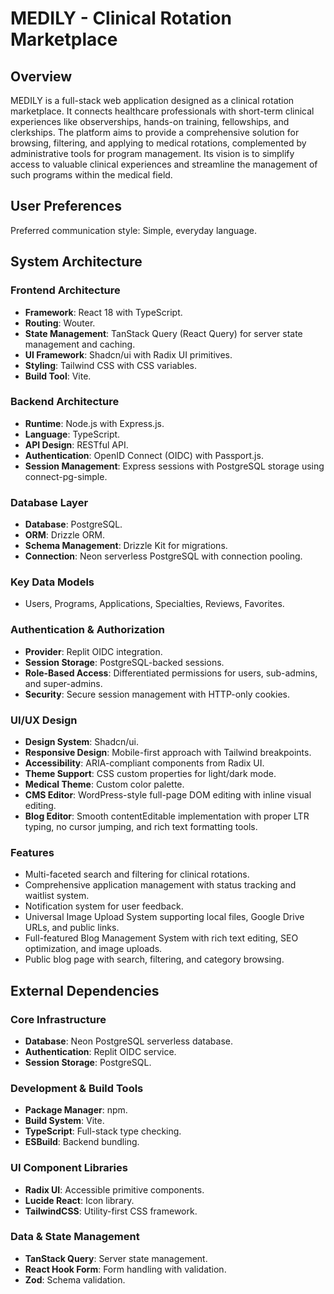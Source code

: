 # MEDILY - Clinical Rotation Marketplace

## Overview
MEDILY is a full-stack web application designed as a clinical rotation marketplace. It connects healthcare professionals with short-term clinical experiences like observerships, hands-on training, fellowships, and clerkships. The platform aims to provide a comprehensive solution for browsing, filtering, and applying to medical rotations, complemented by administrative tools for program management. Its vision is to simplify access to valuable clinical experiences and streamline the management of such programs within the medical field.

## User Preferences
Preferred communication style: Simple, everyday language.

## System Architecture

### Frontend Architecture
- **Framework**: React 18 with TypeScript.
- **Routing**: Wouter.
- **State Management**: TanStack Query (React Query) for server state management and caching.
- **UI Framework**: Shadcn/ui with Radix UI primitives.
- **Styling**: Tailwind CSS with CSS variables.
- **Build Tool**: Vite.

### Backend Architecture
- **Runtime**: Node.js with Express.js.
- **Language**: TypeScript.
- **API Design**: RESTful API.
- **Authentication**: OpenID Connect (OIDC) with Passport.js.
- **Session Management**: Express sessions with PostgreSQL storage using connect-pg-simple.

### Database Layer
- **Database**: PostgreSQL.
- **ORM**: Drizzle ORM.
- **Schema Management**: Drizzle Kit for migrations.
- **Connection**: Neon serverless PostgreSQL with connection pooling.

### Key Data Models
- Users, Programs, Applications, Specialties, Reviews, Favorites.

### Authentication & Authorization
- **Provider**: Replit OIDC integration.
- **Session Storage**: PostgreSQL-backed sessions.
- **Role-Based Access**: Differentiated permissions for users, sub-admins, and super-admins.
- **Security**: Secure session management with HTTP-only cookies.

### UI/UX Design
- **Design System**: Shadcn/ui.
- **Responsive Design**: Mobile-first approach with Tailwind breakpoints.
- **Accessibility**: ARIA-compliant components from Radix UI.
- **Theme Support**: CSS custom properties for light/dark mode.
- **Medical Theme**: Custom color palette.
- **CMS Editor**: WordPress-style full-page DOM editing with inline visual editing.
- **Blog Editor**: Smooth contentEditable implementation with proper LTR typing, no cursor jumping, and rich text formatting tools.

### Features
- Multi-faceted search and filtering for clinical rotations.
- Comprehensive application management with status tracking and waitlist system.
- Notification system for user feedback.
- Universal Image Upload System supporting local files, Google Drive URLs, and public links.
- Full-featured Blog Management System with rich text editing, SEO optimization, and image uploads.
- Public blog page with search, filtering, and category browsing.

## External Dependencies

### Core Infrastructure
- **Database**: Neon PostgreSQL serverless database.
- **Authentication**: Replit OIDC service.
- **Session Storage**: PostgreSQL.

### Development & Build Tools
- **Package Manager**: npm.
- **Build System**: Vite.
- **TypeScript**: Full-stack type checking.
- **ESBuild**: Backend bundling.

### UI Component Libraries
- **Radix UI**: Accessible primitive components.
- **Lucide React**: Icon library.
- **TailwindCSS**: Utility-first CSS framework.

### Data & State Management
- **TanStack Query**: Server state management.
- **React Hook Form**: Form handling with validation.
- **Zod**: Schema validation.